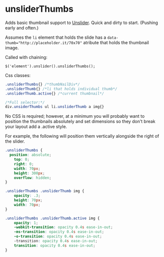 unsliderThumbs
==============

Adds basic thumbnail support to <a href="http://unslider.com">Unslider</a>. Quick and dirty to start. (Pushing early and often.)

Assumes the `li` element that holds the slide has a `data-thumb="http://placeholder.it/70x70"` atribute that holds the thumbnail image.

Called with chaining:

`$('element').unslider().unsliderThumbs();`

Css classes:

```css
.unsliderThumbs{} /*thumbNailDiv*/
.unsliderThumb{} /*li that holds individual thumb*/
.unsliderThumb.active{} /*current thumbnail*/

/*Full selector:*/
div.unsiderThumbs ul li.unsliderThumb a img{}
```

No CSS is required; however, at a minimum you will probably want to position the thumbnails absolutely and set dimensions so they don't break your layout add a .active style.

For example, the following will position them vertically alongside the right of the slider.

```css
.unsliderThumbs {
  position: absolute;
	top: 0;
	right: 0;
	width: 70px;
	height: 300px;
	overflow: hidden;
}

.unsliderThumbs .unsliderThumb img {
	opacity: .3;
	height: 70px;
	width: 70px;
}

.unsliderThumbs .unsliderThumb.active img {
	opacity: 1;
	-webkit-transition: opacity 0.4s ease-in-out;
	-ms-transition: opacity 0.4s ease-in-out;
	-o-transition: opacity 0.4s ease-in-out;
	-transition: opacity 0.4s ease-in-out;
	transition: opacity 0.4s ease-in-out;
}
```

